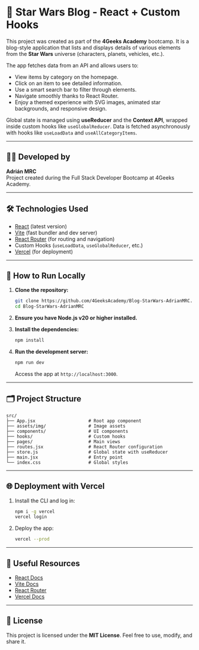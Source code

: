# 🌌 Star Wars Blog - React + Custom Hooks

This project was created as part of the **4Geeks Academy** bootcamp. It is a blog-style application that lists and displays details of various elements from the **Star Wars** universe (characters, planets, vehicles, etc.).

The app fetches data from an API and allows users to:

- View items by category on the homepage.
- Click on an item to see detailed information.
- Use a smart search bar to filter through elements.
- Navigate smoothly thanks to React Router.
- Enjoy a themed experience with SVG images, animated star backgrounds, and responsive design.

Global state is managed using **useReducer** and the **Context API**, wrapped inside custom hooks like `useGlobalReducer`. Data is fetched asynchronously with hooks like `useLoadData` and `useAllCategoryItems`.

---


## 🧑‍🏫 Developed by

**Adrián MRC**  
Project created during the Full Stack Developer Bootcamp at 4Geeks Academy.

---

## 🛠️ Technologies Used

- [React](https://reactjs.org/) (latest version)
- [Vite](https://vitejs.dev/) (fast bundler and dev server)
- [React Router](https://reactrouter.com/) (for routing and navigation)
- Custom Hooks (`useLoadData`, `useGlobalReducer`, etc.)
- [Vercel](https://vercel.com/) (for deployment)

---

## 🚀 How to Run Locally

1. **Clone the repository:**

   ```bash
   git clone https://github.com/4GeeksAcademy/Blog-StarWars-AdrianMRC.git
   cd Blog-StarWars-AdrianMRC
   ```

2. **Ensure you have Node.js v20 or higher installed.**

3. **Install the dependencies:**

   ```bash
   npm install
   ```

4. **Run the development server:**

   ```bash
   npm run dev
   ```

   Access the app at `http://localhost:3000`.

---

## 🗂️ Project Structure

```
src/
├── App.jsx                    # Root app component
├── assets/img/                # Image assets
├── components/                # UI components
├── hooks/                     # Custom hooks
├── pages/                     # Main views
├── routes.jsx                 # React Router configuration
├── store.js                   # Global state with useReducer
├── main.jsx                   # Entry point
└── index.css                  # Global styles
```

---

## 🌐 Deployment with Vercel

1. Install the CLI and log in:

   ```bash
   npm i -g vercel
   vercel login
   ```

2. Deploy the app:

   ```bash
   vercel --prod
   ```

---

## 🧠 Useful Resources

- [React Docs](https://reactjs.org/)
- [Vite Docs](https://vitejs.dev/guide/)
- [React Router](https://reactrouter.com/)
- [Vercel Docs](https://vercel.com/docs)

---

## 📝 License

This project is licensed under the **MIT License**. Feel free to use, modify, and share it.
